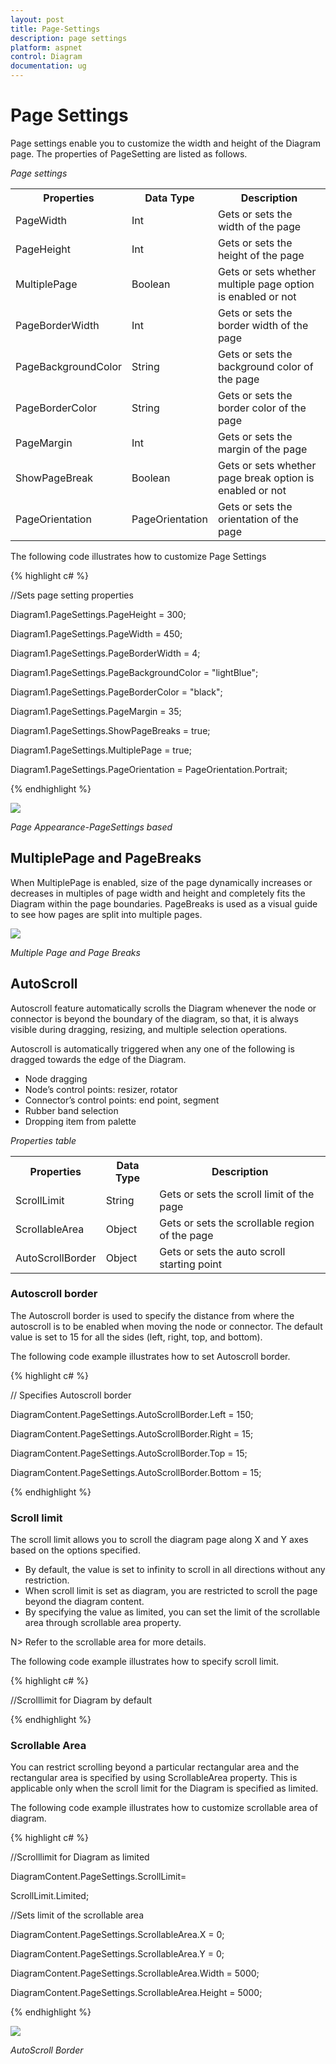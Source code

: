 ```yaml
---
layout: post
title: Page-Settings
description: page settings
platform: aspnet
control: Diagram
documentation: ug
---
```


# Page Settings

Page settings enable you to customize the width and height of the Diagram page. The properties of PageSetting are listed as follows.

_Page settings_

<table>
<tr>
<th>Properties</th><th>Data Type</th><th>Description</th></tr>
<tr>
<td>
PageWidth</td><td>
Int</td><td>
Gets or sets the width of the page</td></tr>
<tr>
<td>
PageHeight</td><td>
Int</td><td>
Gets or sets the height of the page</td></tr>
<tr>
<td>
MultiplePage</td><td>
Boolean</td><td>
Gets or sets whether  multiple page option is enabled or not</td></tr>
<tr>
<td>
PageBorderWidth</td><td>
Int</td><td>
Gets or sets the border width of the page</td></tr>
<tr>
<td>
PageBackgroundColor</td><td>
String</td><td>
Gets or sets the background color of the page</td></tr>
<tr>
<td>
PageBorderColor</td><td>
String</td><td>
Gets or sets the border color of the page</td></tr>
<tr>
<td>
PageMargin</td><td>
Int</td><td>
Gets or sets the  margin of the page</td></tr>
<tr>
<td>
ShowPageBreak</td><td>
Boolean</td><td>
Gets or sets whether  page break option is enabled or not</td></tr>
<tr>
<td>
PageOrientation</td><td>
PageOrientation</td><td>
Gets or sets the orientation of the page</td></tr>
</table>


The following code illustrates how to customize Page Settings

{% highlight c# %}

//Sets page setting properties

Diagram1.PageSettings.PageHeight = 300;

Diagram1.PageSettings.PageWidth = 450;

Diagram1.PageSettings.PageBorderWidth = 4;

Diagram1.PageSettings.PageBackgroundColor = "lightBlue";

Diagram1.PageSettings.PageBorderColor = "black";

Diagram1.PageSettings.PageMargin = 35;

Diagram1.PageSettings.ShowPageBreaks = true;

Diagram1.PageSettings.MultiplePage = true;

Diagram1.PageSettings.PageOrientation = PageOrientation.Portrait;



{% endhighlight %}



 ![](Page-Settings_images/Page-Settings_img1.png) 

_Page Appearance-PageSettings based_

## MultiplePage and PageBreaks

When MultiplePage is enabled, size of the page dynamically increases or decreases in multiples of page width and height and completely fits the Diagram within the page boundaries. PageBreaks is used as a visual guide to see how pages are split into multiple pages.

![](Page-Settings_images/Page-Settings_img2.png) 

_Multiple Page and Page Breaks_

## AutoScroll

Autoscroll feature automatically scrolls the Diagram whenever the node or connector is beyond the boundary of the diagram, so that, it is always visible during dragging, resizing, and multiple selection operations.

Autoscroll is automatically triggered when any one of the following is dragged towards the edge of the Diagram.

* Node dragging
* Node’s control points: resizer, rotator
* Connector’s control points: end point, segment
* Rubber band selection
* Dropping item from palette

_Properties table_

<table>
<tr>
<th>Properties</th><th>Data Type</th><th>Description</th></tr>
<tr>
<td>
ScrollLimit</td><td>
String</td><td>
Gets or sets the scroll limit of the page</td></tr>
<tr>
<td>
ScrollableArea</td><td>
Object</td><td>
Gets or sets the scrollable region of the page</td></tr>
<tr>
<td>
AutoScrollBorder</td><td>
Object</td><td>
Gets or sets the auto scroll starting point </td></tr>
</table>

### Autoscroll border

The Autoscroll border is used to specify the distance from where the autoscroll is to be enabled when moving the node or connector. The default value is set to 15 for all the sides (left, right, top, and bottom).

The following code example illustrates how to set Autoscroll border.

{% highlight c# %}

// Specifies Autoscroll border

DiagramContent.PageSettings.AutoScrollBorder.Left = 150;

DiagramContent.PageSettings.AutoScrollBorder.Right = 15;

DiagramContent.PageSettings.AutoScrollBorder.Top = 15;

DiagramContent.PageSettings.AutoScrollBorder.Bottom = 15;



{% endhighlight %}

### Scroll limit

The scroll limit allows you to scroll the diagram page along X and Y axes based on the options specified. 

* By default, the value is set to infinity to scroll in all directions without any restriction. 
* When scroll limit is set as diagram, you are restricted to scroll the page beyond the diagram content. 
* By specifying the value as limited, you can set the limit of the scrollable area through scrollable area property. 

N> Refer to the scrollable area for more details.

The following code example illustrates how to specify scroll limit. 

{% highlight c# %}

//Scrolllimit for Diagram by default

<PageSettings ScrollLimit="Inifinity" />



{% endhighlight %}

### Scrollable Area

You can restrict scrolling beyond a particular rectangular area and the rectangular area is specified by using ScrollableArea property. This is applicable only when the scroll limit for the Diagram is specified as limited. 

The following code example illustrates how to customize scrollable area of diagram.

{% highlight c# %}

  //Scrolllimit for Diagram as limited

DiagramContent.PageSettings.ScrollLimit=  

  ScrollLimit.Limited;



  //Sets limit of the scrollable area

  DiagramContent.PageSettings.ScrollableArea.X = 0;

  DiagramContent.PageSettings.ScrollableArea.Y = 0;

  DiagramContent.PageSettings.ScrollableArea.Width = 5000;

  DiagramContent.PageSettings.ScrollableArea.Height = 5000;



{% endhighlight %}



 ![](Page-Settings_images/Page-Settings_img4.png) 

_AutoScroll Border_

